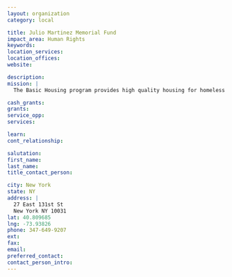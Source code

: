 ```yaml
---
layout: organization
category: local

title: Julio Martinez Memorial Fund
impact_area: Human Rights
keywords: 
location_services: 
location_offices: 
website: 

description: 
mission: |
  The Basic Housing program provides high quality housing for homeless families and has been in operation since 2003. We provide the services needed to support the families achieve self-sufficiency, and significantly reduce their risk of becoming homeless again.

cash_grants: 
grants: 
service_opp: 
services: 

learn: 
cont_relationship: 

salutation: 
first_name: 
last_name: 
title_contact_person: 

city: New York
state: NY
address: |
  27 East 131st St     
  New York NY 10031
lat: 40.809685
lng: -73.93826
phone: 347-649-9207
ext: 
fax: 
email: 
preferred_contact: 
contact_person_intro: 
---
```

